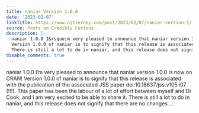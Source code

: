 ```yaml
---
title: naniar Version 1.0.0
date: '2023-02-07'
linkTitle: https://www.njtierney.com/post/2023/02/07/naniar-version-1/
source: Posts on Credibly Curious
description: |-
  naniar 1.0.0 I&rsquo;m very pleased to announce that naniar version 1.0.0 is now on CRAN!
  Version 1.0.0 of naniar is to signify that this release is associated with the publication of the associated JSS paper doi:10.18637/jss.v105.i07 (!!!). This paper has been the labour of a lot of effort between myself and Di Cook, and I am very excited to be able to share it.
  There is still a lot to do in naniar, and this release does not signify that there are no changes ...
disable_comments: true
---
```

naniar 1.0.0 I&rsquo;m very pleased to announce that naniar version 1.0.0 is now on CRAN!
Version 1.0.0 of naniar is to signify that this release is associated with the publication of the associated JSS paper doi:10.18637/jss.v105.i07 (!!!). This paper has been the labour of a lot of effort between myself and Di Cook, and I am very excited to be able to share it.
There is still a lot to do in naniar, and this release does not signify that there are no changes ...